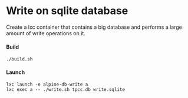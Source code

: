 # Write on sqlite database
Create a lxc container that contains a big database and performs a large amount of write operations on it.

#### Build
```shell script
./build.sh
```

#### Launch
```shell script
lxc launch -e alpine-db-write a
lxc exec a -- ./write.sh tpcc.db write.sqlite
```